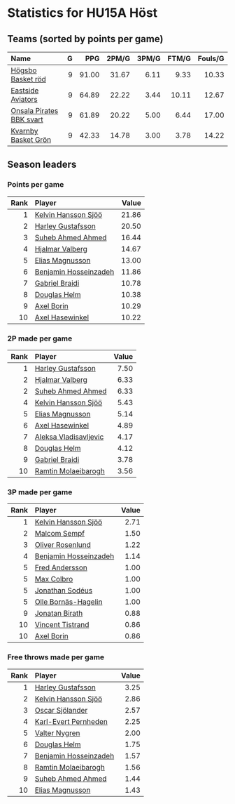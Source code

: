 # Statistics for HU15A Höst

## Teams (sorted by points per game)

| Name | G | PPG | 2PM/G | 3PM/G | FTM/G | Fouls/G |
|:-----|--:|----:|------:|------:|------:|--------:|
| [Högsbo Basket röd](hu15a_höst_team_1.md) | 9 | 91.00 | 31.67 | 6.11 | 9.33 | 10.33 |
| [Eastside Aviators](hu15a_höst_team_2.md) | 9 | 64.89 | 22.22 | 3.44 | 10.11 | 12.67 |
| [Onsala Pirates BBK svart](hu15a_höst_team_3.md) | 9 | 61.89 | 20.22 | 5.00 | 6.44 | 17.00 |
| [Kvarnby Basket Grön](hu15a_höst_team_4.md) | 9 | 42.33 | 14.78 | 3.00 | 3.78 | 14.22 |

## Season leaders

### Points per game

| Rank | Player | Value |
|----:|:-------|------:|
| 1 | [Kelvin Hansson Sjöö](hu15a_höst_team_1.md) | 21.86 |
| 2 | [Harley Gustafsson](hu15a_höst_team_2.md) | 20.50 |
| 3 | [Suheb Ahmed Ahmed](hu15a_höst_team_1.md) | 16.44 |
| 4 | [Hjalmar Valberg](hu15a_höst_team_3.md) | 14.67 |
| 5 | [Elias Magnusson](hu15a_höst_team_3.md) | 13.00 |
| 6 | [Benjamin Hosseinzadeh](hu15a_höst_team_2.md) | 11.86 |
| 7 | [Gabriel Braidi](hu15a_höst_team_1.md) | 10.78 |
| 8 | [Douglas Helm](hu15a_höst_team_1.md) | 10.38 |
| 9 | [Axel Borin](hu15a_höst_team_3.md) | 10.29 |
| 10 | [Axel Hasewinkel](hu15a_höst_team_4.md) | 10.22 |

### 2P made per game

| Rank | Player | Value |
|----:|:-------|------:|
| 1 | [Harley Gustafsson](hu15a_höst_team_2.md) | 7.50 |
| 2 | [Hjalmar Valberg](hu15a_höst_team_3.md) | 6.33 |
| 2 | [Suheb Ahmed Ahmed](hu15a_höst_team_1.md) | 6.33 |
| 4 | [Kelvin Hansson Sjöö](hu15a_höst_team_1.md) | 5.43 |
| 5 | [Elias Magnusson](hu15a_höst_team_3.md) | 5.14 |
| 6 | [Axel Hasewinkel](hu15a_höst_team_4.md) | 4.89 |
| 7 | [Aleksa Vladisavljevic](hu15a_höst_team_1.md) | 4.17 |
| 8 | [Douglas Helm](hu15a_höst_team_1.md) | 4.12 |
| 9 | [Gabriel Braidi](hu15a_höst_team_1.md) | 3.78 |
| 10 | [Ramtin Molaeibarogh](hu15a_höst_team_1.md) | 3.56 |

### 3P made per game

| Rank | Player | Value |
|----:|:-------|------:|
| 1 | [Kelvin Hansson Sjöö](hu15a_höst_team_1.md) | 2.71 |
| 2 | [Malcom Sempf](hu15a_höst_team_3.md) | 1.50 |
| 3 | [Oliver Rosenlund](hu15a_höst_team_4.md) | 1.22 |
| 4 | [Benjamin Hosseinzadeh](hu15a_höst_team_2.md) | 1.14 |
| 5 | [Fred Andersson](hu15a_höst_team_3.md) | 1.00 |
| 5 | [Max Colbro](hu15a_höst_team_3.md) | 1.00 |
| 5 | [Jonathan Sodéus](hu15a_höst_team_3.md) | 1.00 |
| 5 | [Olle Bornäs-Hagelin](hu15a_höst_team_1.md) | 1.00 |
| 9 | [Jonatan Birath](hu15a_höst_team_1.md) | 0.88 |
| 10 | [Vincent Tistrand](hu15a_höst_team_4.md) | 0.86 |
| 10 | [Axel Borin](hu15a_höst_team_3.md) | 0.86 |

### Free throws made per game

| Rank | Player | Value |
|----:|:-------|------:|
| 1 | [Harley Gustafsson](hu15a_höst_team_2.md) | 3.25 |
| 2 | [Kelvin Hansson Sjöö](hu15a_höst_team_1.md) | 2.86 |
| 3 | [Oscar Sjölander](hu15a_höst_team_2.md) | 2.57 |
| 4 | [Karl-Evert Pernheden](hu15a_höst_team_3.md) | 2.25 |
| 5 | [Valter Nygren](hu15a_höst_team_2.md) | 2.00 |
| 6 | [Douglas Helm](hu15a_höst_team_1.md) | 1.75 |
| 7 | [Benjamin Hosseinzadeh](hu15a_höst_team_2.md) | 1.57 |
| 8 | [Ramtin Molaeibarogh](hu15a_höst_team_1.md) | 1.56 |
| 9 | [Suheb Ahmed Ahmed](hu15a_höst_team_1.md) | 1.44 |
| 10 | [Elias Magnusson](hu15a_höst_team_3.md) | 1.43 |

